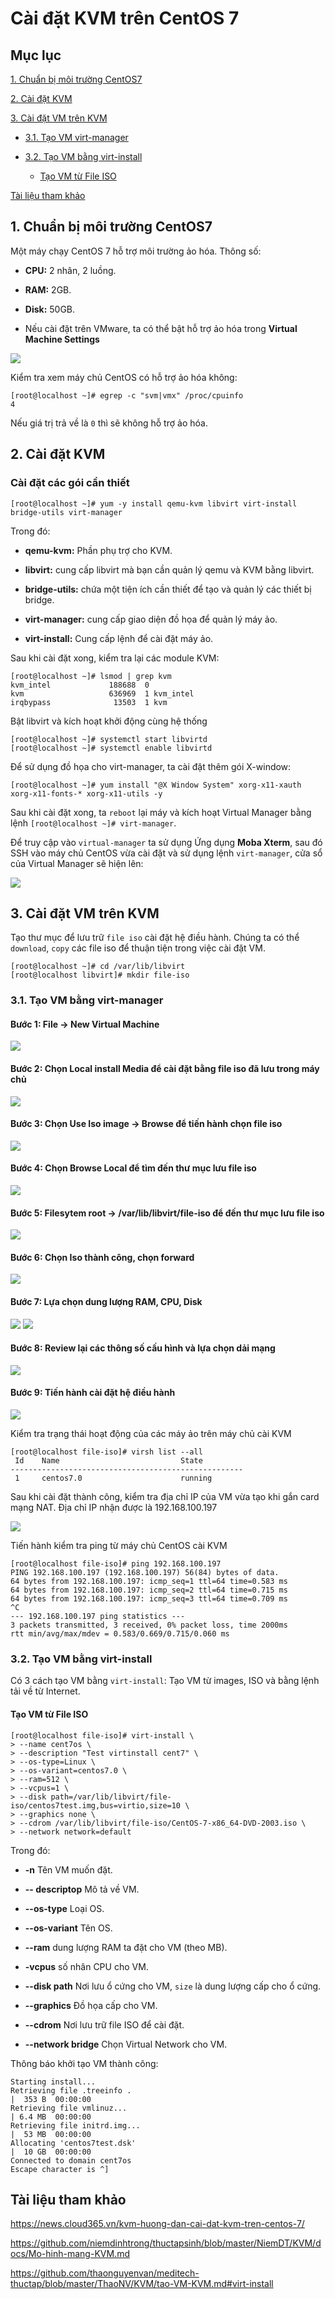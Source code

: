 # Cài đặt KVM trên CentOS 7

## Mục lục

[1. Chuẩn bị môi trường CentOS7](https://github.com/quanganh1996111/Linux-Tutorial/blob/master/Linux-Onjob%20Trainning/Kernel%20Virtualization%20Machine/Install%20KVM%20CentOS7.md#1-chu%E1%BA%A9n-b%E1%BB%8B-m%C3%B4i-tr%C6%B0%E1%BB%9Dng-centos7)

[2. Cài đặt KVM](https://github.com/quanganh1996111/Linux-Tutorial/blob/master/Linux-Onjob%20Trainning/Kernel%20Virtualization%20Machine/Install%20KVM%20CentOS7.md#2-c%C3%A0i-%C4%91%E1%BA%B7t-kvm)

[3. Cài đặt VM trên KVM](https://github.com/quanganh1996111/Linux-Tutorial/blob/master/Linux-Onjob%20Trainning/Kernel%20Virtualization%20Machine/Install%20KVM%20CentOS7.md#3-c%C3%A0i-%C4%91%E1%BA%B7t-vm-tr%C3%AAn-kvm)

- [3.1. Tạo VM virt-manager](https://github.com/quanganh1996111/Linux-Tutorial/blob/master/Linux-Onjob%20Trainning/Kernel%20Virtualization%20Machine/Install%20KVM%20CentOS7.md#31-t%E1%BA%A1o-vm-b%E1%BA%B1ng-virt-manager)

- [3.2. Tạo VM bằng virt-install](https://github.com/quanganh1996111/Linux-Tutorial/blob/master/Linux-Onjob%20Trainning/Kernel%20Virtualization%20Machine/Install%20KVM%20CentOS7.md#32-t%E1%BA%A1o-vm-b%E1%BA%B1ng-virt-install)

    - [Tạo VM từ File ISO](https://github.com/quanganh1996111/Linux-Tutorial/blob/master/Linux-Onjob%20Trainning/Kernel%20Virtualization%20Machine/Install%20KVM%20CentOS7.md#t%E1%BA%A1o-vm-t%E1%BB%AB-file-iso)

[Tài liệu tham khảo](https://github.com/quanganh1996111/Linux-Tutorial/blob/master/Linux-Onjob%20Trainning/Kernel%20Virtualization%20Machine/Install%20KVM%20CentOS7.md#t%C3%A0i-li%E1%BB%87u-tham-kh%E1%BA%A3o)

## 1. Chuẩn bị môi trường CentOS7

Một máy chạy CentOS 7 hỗ trợ môi trường ảo hóa. Thông số:

- **CPU:** 2 nhân, 2 luồng.

- **RAM:** 2GB.

- **Disk:** 50GB.

- Nếu cài đặt trên VMware, ta có thể bật hỗ trợ ảo hóa trong **Virtual Machine Settings**

<img src="https://imgur.com/WlZ2vG2.png">

Kiểm tra xem máy chủ CentOS có hỗ trợ ảo hóa không:

```
[root@localhost ~]# egrep -c "svm|vmx" /proc/cpuinfo
4
```

Nếu giá trị trả về là `0` thì sẽ không hỗ trợ ảo hóa.

## 2. Cài đặt KVM

### Cài đặt các gói cần thiết

```
[root@localhost ~]# yum -y install qemu-kvm libvirt virt-install bridge-utils virt-manager
```

Trong đó:

- **qemu-kvm:** Phần phụ trợ cho KVM.

- **libvirt:** cung cấp libvirt mà bạn cần quản lý qemu và KVM bằng libvirt.

- **bridge-utils:** chứa một tiện ích cần thiết để tạo và quản lý các thiết bị bridge.

- **virt-manager:** cung cấp giao diện đồ họa để quản lý máy ảo.

- **virt-install:** Cung cấp lệnh để cài đặt máy ảo.

Sau khi cài đặt xong, kiểm tra lại các module KVM:

```
[root@localhost ~]# lsmod | grep kvm
kvm_intel             188688  0
kvm                   636969  1 kvm_intel
irqbypass              13503  1 kvm
```

Bật libvirt và kích hoạt khởi động cùng hệ thống

```
[root@localhost ~]# systemctl start libvirtd
[root@localhost ~]# systemctl enable libvirtd
```

Để sử dụng đồ họa cho virt-manager, ta cài đặt thêm gói X-window:

```
[root@localhost ~]# yum install "@X Window System" xorg-x11-xauth xorg-x11-fonts-* xorg-x11-utils -y
```

Sau khi cài đặt xong, ta `reboot` lại máy và kích hoạt Virtual Manager bằng lệnh `[root@localhost ~]# virt-manager`.

Để truy cập vào `virtual-manager` ta sử dụng Ứng dụng **Moba Xterm**, sau đó SSH vào máy chủ CentOS vừa cài đặt và sử dụng lệnh `virt-manager`, cửa sổ của Virtual Manager sẽ hiện lên:

<img src="https://imgur.com/pP9oovU.png">

## 3. Cài đặt VM trên KVM

Tạo thư mục để lưu trữ `file iso` cài đặt hệ điều hành. Chúng ta có thể `download`, `copy` các file iso để thuận tiện trong việc cài đặt VM. 

```
[root@localhost ~]# cd /var/lib/libvirt
[root@localhost libvirt]# mkdir file-iso
```

### 3.1. Tạo VM bằng virt-manager

#### Bước 1: File -> New Virtual Machine

<img src="https://imgur.com/pDZYZ5R.png">

#### Bước 2: Chọn Local install Media để cài đặt bằng file iso đã lưu trong máy chủ

<img src="https://imgur.com/IN3kMNi.png">

#### Bước 3: Chọn Use Iso image -> Browse để tiến hành chọn file iso

<img src="https://imgur.com/UCMXJPI.png">

#### Bước 4: Chọn Browse Local để tìm đến thư mục lưu file iso

<img src="https://imgur.com/mIyqmWa.png">

#### Bước 5: Filesytem root -> /var/lib/libvirt/file-iso để đến thư mục lưu file iso

<img src="https://imgur.com/cdm02Cw.png">

#### Bước 6: Chọn Iso thành công, chọn forward

<img src="https://imgur.com/UdxXlVV.png">

#### Bước 7: Lựa chọn dung lượng RAM, CPU, Disk

<img src="https://imgur.com/RjhMoxR.png">

<img src="https://imgur.com/EWtnaHT.png">

#### Bước 8: Review lại các thông số cấu hình và lựa chọn dải mạng

<img src="https://imgur.com/cosC7ET.png">

#### Bước 9: Tiến hành cài đặt hệ điều hành

<img src="https://imgur.com/rPRrgYk.png">

Kiểm tra trạng thái hoạt động của các máy ảo trên máy chủ cài KVM

```
[root@localhost file-iso]# virsh list --all
 Id    Name                           State
----------------------------------------------------
 1     centos7.0                      running
```

Sau khi cài đặt thành công, kiểm tra địa chỉ IP của VM vừa tạo khi gắn card mạng NAT. Địa chỉ IP nhận được là 192.168.100.197

<img src="https://imgur.com/O9fFQc4.png">

Tiến hành kiểm tra ping từ máy chủ CentOS cài KVM

```
[root@localhost file-iso]# ping 192.168.100.197
PING 192.168.100.197 (192.168.100.197) 56(84) bytes of data.
64 bytes from 192.168.100.197: icmp_seq=1 ttl=64 time=0.583 ms
64 bytes from 192.168.100.197: icmp_seq=2 ttl=64 time=0.715 ms
64 bytes from 192.168.100.197: icmp_seq=3 ttl=64 time=0.709 ms
^C
--- 192.168.100.197 ping statistics ---
3 packets transmitted, 3 received, 0% packet loss, time 2000ms
rtt min/avg/max/mdev = 0.583/0.669/0.715/0.060 ms
```

### 3.2. Tạo VM bằng virt-install

Có 3 cách tạo VM bằng `virt-install`: Tạo VM từ images, ISO và bằng lệnh tải về từ Internet.

#### Tạo VM từ File ISO

```
[root@localhost file-iso]# virt-install \
> --name cent7os \
> --description "Test virtinstall cent7" \
> --os-type=Linux \
> --os-variant=centos7.0 \
> --ram=512 \
> --vcpus=1 \
> --disk path=/var/lib/libvirt/file-iso/centos7test.img,bus=virtio,size=10 \
> --graphics none \
> --cdrom /var/lib/libvirt/file-iso/CentOS-7-x86_64-DVD-2003.iso \
> --network network=default
```

Trong đó: 

- **-n** Tên VM muốn đặt.

- **-- descriptop** Mô tả về VM.

- **--os-type** Loại OS.

- **--os-variant** Tên OS.

- **--ram** dung lượng RAM ta đặt cho VM (theo MB).

- **-vcpus** số nhân CPU cho VM.

- **--disk path** Nơi lưu ổ cứng cho VM, `size` là dung lượng cấp cho ổ cứng.

- **--graphics** Đồ họa cấp cho VM.

- **--cdrom** Nơi lưu trữ file ISO để cài đặt.

- **--network bridge** Chọn Virtual Network cho VM.

Thông báo khởi tạo VM thành công:

```
Starting install...
Retrieving file .treeinfo .                                                                                      |  353 B  00:00:00
Retrieving file vmlinuz...                                                                                        | 6.4 MB  00:00:00
Retrieving file initrd.img...                                                                                     |  53 MB  00:00:00
Allocating 'centos7test.dsk'                                                                                      |  10 GB  00:00:00
Connected to domain cent7os
Escape character is ^]
```

## Tài liệu tham khảo

https://news.cloud365.vn/kvm-huong-dan-cai-dat-kvm-tren-centos-7/

https://github.com/niemdinhtrong/thuctapsinh/blob/master/NiemDT/KVM/docs/Mo-hinh-mang-KVM.md

https://github.com/thaonguyenvan/meditech-thuctap/blob/master/ThaoNV/KVM/tao-VM-KVM.md#virt-install